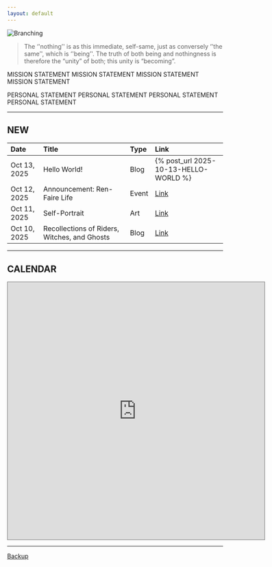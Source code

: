 ```yaml
---
layout: default
---
```


![Branching](https://trigger-sister.github.io/assets/img/logo.png)

> The ‘'nothing’' is as this immediate, self-same, just as conversely ‘'the same’', which is ‘'being’'. The truth of both being and nothingness is therefore the “unity” of both; this unity is “becoming”.

MISSION STATEMENT MISSION STATEMENT MISSION STATEMENT MISSION STATEMENT

PERSONAL STATEMENT PERSONAL STATEMENT PERSONAL STATEMENT PERSONAL STATEMENT

* * *

## NEW

| Date         | Title                                        | Type  | Link  |
|:-------------|:---------------------------------------------|:------|:------|
| Oct 13, 2025 | Hello World!                            | Blog  | {% post_url 2025-10-13-HELLO-WORLD %} |
| Oct 12, 2025 | Announcement: Ren-Faire Life                 | Event | [Link](./WIP.html) |
| Oct 11, 2025 | Self-Portrait                                | Art   | [Link](./WIP.html) |
| Oct 10, 2025 | Recollections of Riders, Witches, and Ghosts | Blog  | [Link](./WIP.html) |

* * *

## CALENDAR

<iframe src="https://calendar.google.com/calendar/embed?height=600&wkst=1&ctz=America%2FNew_York&showNav=0&showPrint=0&mode=MONTH&src=YWxleC5vZi5ueXNzYUBnbWFpbC5jb20&src=ZW4udXNhI2hvbGlkYXlAZ3JvdXAudi5jYWxlbmRhci5nb29nbGUuY29t&color=%23039be5&color=%230b8043" style="border:solid 1px #777" width="600" height="600" frameborder="0" scrolling="no"></iframe>

* * *

[Backup](./indexBackup.html)
